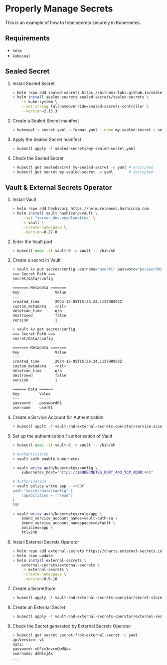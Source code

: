# Properly Manage Secrets

This is an example of how to treat secrets securely in Kubernetes.

## Requirements

- `helm`
- `kubeseal`

## Sealed Secret

1. Install Sealed Secret

    ```bash
    > helm repo add sealed-secrets https://bitnami-labs.github.io/sealed-secrets
    > helm install sealed-secrets sealed-secrets/sealed-secrets \
        -n kube-system \
        --set-string fullnameOverride=sealed-secrets-controller \
        --version=2.15.3
    ```

2. Create a Sealed Secret manifest

    ```bash
    > kubeseal < secret.yaml --format yaml --name my-sealed-secret > sealed-secrets/my-sealed-secret.yaml
    ```

3. Apply the Sealed Secret manifest

    ```bash
    > kubectl apply -f sealed-secrets/my-sealed-secret.yaml
    ```

4. Check the Sealed Secret

    ```bash
    > kubectl get sealedsecret my-sealed-secret -o yaml # encrypted
    > kubectl get secret my-sealed-secret -o yaml       # decrypted
    ```

## Vault & External Secrets Operator

1. Install Vault

    ```bash
    > helm repo add hashicorp https://helm.releases.hashicorp.com
    > helm install vault hashicorp/vault \
        --set "server.dev.enabled=true" \
        -n vault \
        --create-namespace \
        --version=0.27.0
    ```

2. Enter the Vault pod

    ```bash
    > kubectl exec -it vault-0 -n vault -- /bin/sh
    ```

3. Create a secret in Vault

    ```bash
    > vault kv put secret/config username="user01" password="password01"
    === Secret Path ===
    secret/data/config

    ======= Metadata =======
    Key                Value
    ---                -----
    created_time       2024-12-05T15:26:24.113798962Z
    custom_metadata    <nil>
    deletion_time      n/a
    destroyed          false
    version            1

    > vault kv get secret/config
    === Secret Path ===
    secret/data/config

    ======= Metadata =======
    Key                Value
    ---                -----
    created_time       2024-12-05T15:26:24.113798962Z
    custom_metadata    <nil>
    deletion_time      n/a
    destroyed          false
    version            1

    ====== Data ======
    Key         Value
    ---         -----
    password    password01
    username    user01
    ```

4. Create a Service Account for Authentication

    ```bash
    > kubectl applt -f vault-and-external-secrets-operator/service-account.yaml
    ```

5. Set up the authentication / authorization  of Vault

    ```bash
    > kubectl exec -it vault-0 -n vault -- /bin/sh

    # Authentication
    > vault auth enable kubernetes

    > vault write auth/kubernetes/config \
        kubernetes_host="https://$KUBERNETES_PORT_443_TCP_ADDR:443"

    # Authorization
    > vault policy write app - <<EOF
    path "secret/data/config" {
        capabilities = ["read"]
    }
    EOF

    > vault write auth/kubernetes/role/app \
        bound_service_account_names=vault-auth-sa \
        bound_service_account_namespaces=default \
        policies=app \
        ttl=24h
    ```

6. Install External Secrets Operator

    ```bash
    > helm repo add external-secrets https://charts.external-secrets.io
    > helm repo update
    > helm install external-secrets \
        external-secrets/external-secrets \
        -n external-secrets \
        --create-namespace \
        --version=0.9.16
    ```

7. Create a SecretStore

    ```bash
    > kubectl apply -f vault-and-external-secrets-operator/secret-store.yaml
    ```

8. Create an External Secret

    ```bash
    > kubectl apply -f vault-and-external-secrets-operator/external-secret.yaml
    ```

9. Check the Secret generated by External Secrets Operator

    ```bash
    > kubectl get secret secret-from-external-secret -o yaml
    apiVersion: v1
    data:
    password: cGFzc3dvcmQwMQ==
    username: dXNlcjAx
    ...
    ```
